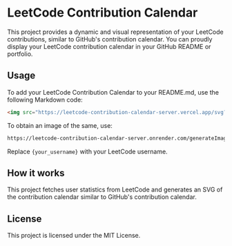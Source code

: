 # LeetCode Contribution Calendar 

This project provides a dynamic and visual representation of your LeetCode contributions, similar to GitHub's contribution calendar. You can proudly display your LeetCode contribution calendar in your GitHub README or portfolio.

## Usage

To add your LeetCode Contribution Calendar to your README.md, use the following Markdown code:

```markdown
<img src="https://leetcode-contribution-calendar-server.vercel.app/svg?username={your_username}" width="100%">
```

To obtain an image of the same, use:

```markdown
https://leetcode-contribution-calendar-server.onrender.com/generateImage?username={your_username}
```

Replace `{your_username}` with your LeetCode username.

## How it works
This project fetches user statistics from LeetCode and generates an SVG of the contribution calendar similar to GitHub's contribution calendar.

## License
This project is licensed under the MIT License.

